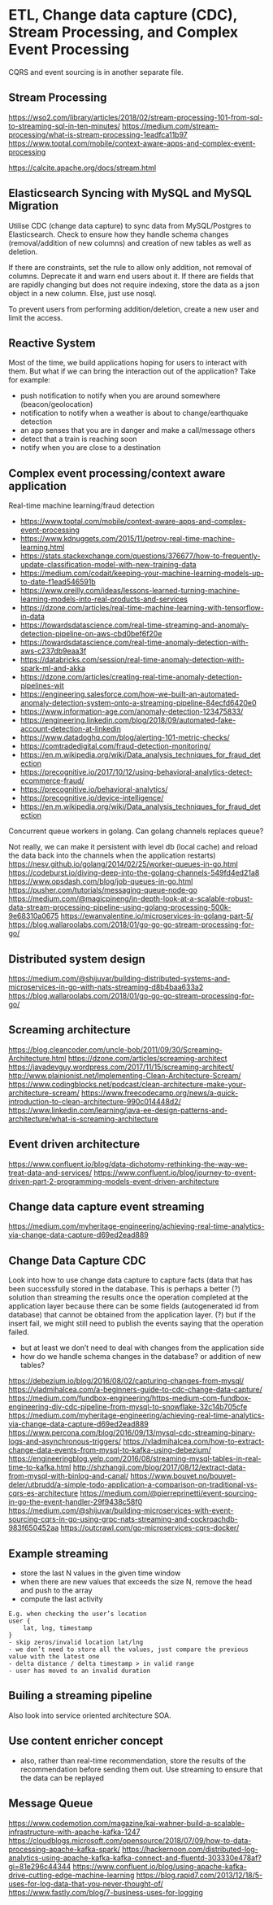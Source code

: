 # ETL, Change data capture (CDC), Stream Processing, and Complex Event Processing

CQRS and event sourcing is in another separate file.


## Stream Processing

https://wso2.com/library/articles/2018/02/stream-processing-101-from-sql-to-streaming-sql-in-ten-minutes/
https://medium.com/stream-processing/what-is-stream-processing-1eadfca11b97
https://www.toptal.com/mobile/context-aware-apps-and-complex-event-processing

https://calcite.apache.org/docs/stream.html

## Elasticsearch Syncing with MySQL and MySQL Migration

Utilise CDC (change data capture) to sync data from MySQL/Postgres to Elasticsearch. Check to ensure how they handle schema changes (removal/addition of new columns) and creation of new tables as well as deletion.

If there are constraints, set the rule to allow only addition, not removal of columns. Deprecate it and warn end users about it. If there are fields that are rapidly changing but does not require indexing, store the data as a json object in a new column. Else, just use nosql.

To prevent users from performing addition/deletion, create a new user and limit the access.



## Reactive System

Most of the time, we build applications hoping for users to interact with them. But what if we can bring the interaction out of the application? Take for example:

- push notification to notify when you are around somewhere (beacon/geolocation)
- notification to notify when a weather is about to change/earthquake detection
- an app senses that you are in danger and make a call/message others
- detect that a train is reaching soon 
- notify when you are close to a destination



## Complex event processing/context aware application

Real-time machine learning/fraud detection

- https://www.toptal.com/mobile/context-aware-apps-and-complex-event-processing
- https://www.kdnuggets.com/2015/11/petrov-real-time-machine-learning.html
- https://stats.stackexchange.com/questions/376677/how-to-frequently-update-classification-model-with-new-training-data
- https://medium.com/codait/keeping-your-machine-learning-models-up-to-date-f1ead546591b
- https://www.oreilly.com/ideas/lessons-learned-turning-machine-learning-models-into-real-products-and-services
- https://dzone.com/articles/real-time-machine-learning-with-tensorflow-in-data
- https://towardsdatascience.com/real-time-streaming-and-anomaly-detection-pipeline-on-aws-cbd0bef6f20e
- https://towardsdatascience.com/real-time-anomaly-detection-with-aws-c237db9eaa3f
- https://databricks.com/session/real-time-anomaly-detection-with-spark-ml-and-akka
- https://dzone.com/articles/creating-real-time-anomaly-detection-pipelines-wit
- https://engineering.salesforce.com/how-we-built-an-automated-anomaly-detection-system-onto-a-streaming-pipeline-84ecfd6420e0
- https://www.information-age.com/anomaly-detection-123475833/
- https://engineering.linkedin.com/blog/2018/09/automated-fake-account-detection-at-linkedin
- https://www.datadoghq.com/blog/alerting-101-metric-checks/
- https://comtradedigital.com/fraud-detection-monitoring/
- https://en.m.wikipedia.org/wiki/Data_analysis_techniques_for_fraud_detection
- https://precognitive.io/2017/10/12/using-behavioral-analytics-detect-ecommerce-fraud/
- https://precognitive.io/behavioral-analytics/
- https://precognitive.io/device-intelligence/
- https://en.m.wikipedia.org/wiki/Data_analysis_techniques_for_fraud_detection


Concurrent queue workers in golang. Can golang channels replaces queue?

Not really, we can make it persistent with level db (local cache) and reload the data back into the channels when the application restarts)
https://nesv.github.io/golang/2014/02/25/worker-queues-in-go.html
https://codeburst.io/diving-deep-into-the-golang-channels-549fd4ed21a8
https://www.opsdash.com/blog/job-queues-in-go.html
https://pusher.com/tutorials/messaging-queue-node-go
https://medium.com/@magicpineng/in-depth-look-at-a-scalable-robust-data-stream-processing-pipeline-using-golang-processing-500k-9e68310a0675
https://ewanvalentine.io/microservices-in-golang-part-5/
https://blog.wallaroolabs.com/2018/01/go-go-go-stream-processing-for-go/


## Distributed system design
https://medium.com/@shijuvar/building-distributed-systems-and-microservices-in-go-with-nats-streaming-d8b4baa633a2
https://blog.wallaroolabs.com/2018/01/go-go-go-stream-processing-for-go/


## Screaming architecture
https://blog.cleancoder.com/uncle-bob/2011/09/30/Screaming-Architecture.html
https://dzone.com/articles/screaming-architect
https://javadevguy.wordpress.com/2017/11/15/screaming-architect/
http://www.plainionist.net/Implementing-Clean-Architecture-Scream/
https://www.codingblocks.net/podcast/clean-architecture-make-your-architecture-scream/
https://www.freecodecamp.org/news/a-quick-introduction-to-clean-architecture-990c014448d2/
https://www.linkedin.com/learning/java-ee-design-patterns-and-architecture/what-is-screaming-architecture

## Event driven architecture
https://www.confluent.io/blog/data-dichotomy-rethinking-the-way-we-treat-data-and-services/
https://www.confluent.io/blog/journey-to-event-driven-part-2-programming-models-event-driven-architecture


## Change data capture event streaming
https://medium.com/myheritage-engineering/achieving-real-time-analytics-via-change-data-capture-d69ed2ead889





## Change Data Capture CDC 

Look into how to use change data capture to capture facts (data that has been successfully stored in the database.
This is perhaps a better (?) solution than streaming the results once the operation completed at the application layer because there can be some fields (autogenerated id from database) that cannot be obtained from the application layer.
(?) but if the insert fail, we might still need to publish the events saying that the operation failed.
- but at least we don’t need to deal with changes from the application side
- how do we handle schema changes in the database? or addition of new tables?


https://debezium.io/blog/2016/08/02/capturing-changes-from-mysql/
https://vladmihalcea.com/a-beginners-guide-to-cdc-change-data-capture/
https://medium.com/fundbox-engineering/https-medium-com-fundbox-engineering-diy-cdc-pipeline-from-mysql-to-snowflake-32c14b705cfe
https://medium.com/myheritage-engineering/achieving-real-time-analytics-via-change-data-capture-d69ed2ead889
https://www.percona.com/blog/2016/09/13/mysql-cdc-streaming-binary-logs-and-asynchronous-triggers/
https://vladmihalcea.com/how-to-extract-change-data-events-from-mysql-to-kafka-using-debezium/
https://engineeringblog.yelp.com/2016/08/streaming-mysql-tables-in-real-time-to-kafka.html
http://shzhangji.com/blog/2017/08/12/extract-data-from-mysql-with-binlog-and-canal/
https://www.bouvet.no/bouvet-deler/utbrudd/a-simple-todo-application-a-comparison-on-traditional-vs-cqrs-es-architecture
https://medium.com/@pierreprinetti/event-sourcing-in-go-the-event-handler-29f9438c58f0
https://medium.com/@shijuvar/building-microservices-with-event-sourcing-cqrs-in-go-using-grpc-nats-streaming-and-cockroachdb-983f650452aa
https://outcrawl.com/go-microservices-cqrs-docker/




## Example streaming
- store the last N values in the given time window
- when there are new values that exceeds the size N, remove the head and push to the array
- compute the last activity
```
E.g. when checking the user’s location
user {
	lat, lng, timestamp
}
- skip zeros/invalid location lat/lng
- we don’t need to store all the values, just compare the previous value with the latest one
- delta distance / delta timestamp > in valid range
- user has moved to an invalid duration
```

## Builing a streaming pipeline

Also look into service oriented architecture SOA.

## Use content enricher concept
- also, rather than real-time recommendation, store the results of the recommendation before sending them out. Use streaming to ensure that the data can be replayed


## Message Queue

https://www.codemotion.com/magazine/kai-wahner-build-a-scalable-infrastructure-with-apache-kafka-1247
https://cloudblogs.microsoft.com/opensource/2018/07/09/how-to-data-processing-apache-kafka-spark/
https://hackernoon.com/distributed-log-analytics-using-apache-kafka-kafka-connect-and-fluentd-303330e478af?gi=81e296c44344
https://www.confluent.io/blog/using-apache-kafka-drive-cutting-edge-machine-learning
https://blog.rapid7.com/2013/12/18/5-uses-for-log-data-that-you-never-thought-of/
https://www.fastly.com/blog/7-business-uses-for-logging


